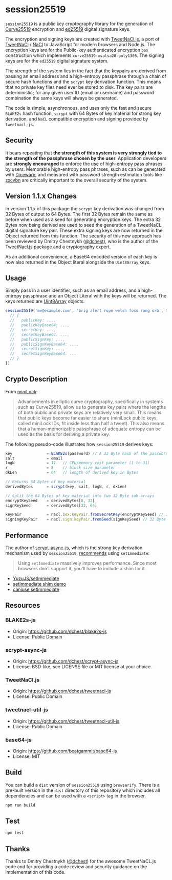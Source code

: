 # session25519

`session25519` is a public key cryptography library for the generation of
[Curve25519](https://cr.yp.to/ecdh.html) encryption and
[ed25519](http://ed25519.cr.yp.to) digital signature keys.

The encryption and signing keys are created with
[TweetNaCl.js](https://github.com/dchest/tweetnacl-js), a port of
[TweetNaCl](http://tweetnacl.cr.yp.to/) / [NaCl](http://nacl.cr.yp.to/) to
JavaScript for modern browsers and Node.js. The encryption keys are for the
Public-key authenticated encryption `box` construction which
implements `curve25519-xsalsa20-poly1305`. The signing keys are for the `ed25519`
digital signature system.

The strength of the system lies in the fact that the keypairs are derived from
passing an email address and a high-entropy passphrase through a chain of
secure hash functions and the `scrypt` key derivation function. This means
that no private key files need ever be stored to disk. The key pairs are
deterministic; for any given user ID (email or username) and password
combination the same keys will always be generated.

The code is simple, asynchronous, and uses only the fast and
secure `BLAKE2s` hash function, `scrypt` with 64 Bytes of key material for
strong key derivation, and `NaCL` compatible encryption and signing
provided by `tweetnacl-js`.

## Security

It bears repeating that **the strength of this system is very strongly
tied to the strength of the passphrase chosen by the user**. Application
developers are **strongly encouraged** to enforce the use of
high-entropy pass phrases by users. Memorable high-entropy pass phrases,
such as can be generated with [Diceware](https://www.rempe.us/diceware/),
and measured with password strength estimation tools like
[zxcvbn](https://github.com/dropbox/zxcvbn) are critically important to
the overall security of the system.

## Version 1.1.x Changes

In version 1.1.x of this package the `scrypt` key derivation was changed from
32 Bytes of output to 64 Bytes. The first 32 Bytes remain the same as before when
used as a seed for generating encryption keys. The extra 32 Bytes now being
derived are used to seed the generation of a TweetNaCL digital signature
key pair. These extra signing keys are now returned in the Object returned
from this function. The security of this new approach has been reviewed by
Dmitry Chestnykh ([@dchest](https://github.com/dchest)), who is the author
of the TweetNacl.js package and a cryptography expert.

As an additional convenience, a Base64 encoded version of each key is now also
returned in the Object literal alongside the `Uint8Array` keys.

## Usage

Simply pass in a user identifier, such as an email address, and a high-entropy
passphrase and an Object Literal with the keys will be returned. The keys
returned are [Uint8Array](https://developer.mozilla.org/en-US/docs/Web/JavaScript/Reference/Global_Objects/Uint8Array)
objects.

```js
session25519('me@example.com', 'brig alert rope welsh foss rang orb', function(err, keys) {
  // {
  //   publicKey: ...,
  //   publicKeyBase64: ...,
  //   secretKey: ...,
  //   secretKeyBase64: ...,
  //   publicSignKey: ...,
  //   publicSignKeyBase64: ...,
  //   secretSignKey: ...,
  //   secretSignKeyBase64: ...
  // }
})
```

## Crypto Description

From [miniLock](https://github.com/kaepora/miniLock):

> Advancements in elliptic curve cryptography, specifically in systems such as
> Curve25519, allow us to generate key pairs where the lengths of both public
> and private keys are relatively very small. This means that public keys become
> far easier to share (miniLock public keys, called miniLock IDs, fit inside
> less than half a tweet). This also means that a human-memorizable passphrase
> of adequate entropy can be used as the basis for deriving a private key.

The following pseudo-code illustrates how `session25519` derives keys:

```js
key               = BLAKE2s(password) // A 32 Byte hash of the password
salt              = email
logN              = 17   // CPU/memory cost parameter (1 to 31)
r                 = 8    // block size parameter
dkLen             = 64   // length of derived key in Bytes

// Returns 64 Bytes of key material
derivedBytes      = scrypt(key, salt, logN, r, dkLen)

// Split the 64 Bytes of key material into two 32 Byte sub-arrays
encryptKeySeed    = derivedBytes[0, 32]
signKeySeed       = derivedBytes[32, 64]

keyPair           = nacl.box.keyPair.fromSecretKey(encryptKeySeed) // 32 Byte seed
signingKeyPair    = nacl.sign.keyPair.fromSeed(signKeySeed) // 32 Byte seed
```

## Performance

The author of [scrypt-async-js](https://github.com/dchest/scrypt-async-js),
which is the strong key derivation mechanism used by `session25519`, [recommends](https://github.com/dchest/scrypt-async-js/commit/ac57f235b505eb3f4fa8f2f95ae22d7eddd655d5)
using `setImmediate`:

> Using `setImmediate` massively improves performance. Since
> most browsers don't support it, you'll have to include a
> shim for it.

- [YuzuJS/setImmediate](https://github.com/YuzuJS/setImmediate)
- [setImmediate shim demo](http://jphpsf.github.io/setImmediate-shim-demo/)
- [caniuse setImmediate](http://caniuse.com/#search=setImmediate)

## Resources

### BLAKE2s-js
- Origin: https://github.com/dchest/blake2s-js
- License: Public Domain

### scrypt-async-js
- Origin: https://github.com/dchest/scrypt-async-js
- License: BSD-like, see LICENSE file or MIT license at your choice.

### TweetNaCl.js
- Origin: https://github.com/dchest/tweetnacl-js
- License: Public Domain

### tweetnacl-util-js
- Origin: https://github.com/dchest/tweetnacl-util-js
- License: Public Domain

### base64-js
- Origin: https://github.com/beatgammit/base64-js
- License: MIT

## Build

You can build a `dist` version of `session25519` using `browserify`. There is a
pre-built version in the `dist` directory of this repository which includes
all dependencies and can be used with a `<script>` tag in the browser.

```sh
npm run build
```

## Test

```sh
npm test
```

## Thanks

Thanks to Dmitry Chestnykh ([@dchest](https://github.com/dchest)) for the
awesome TweetNaCL.js code and for providing a code review and security guidance
on the implementation of this code.
